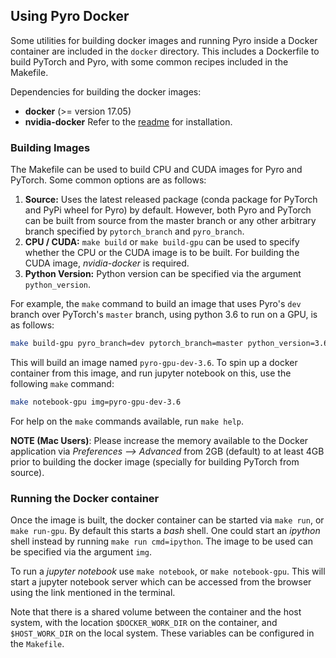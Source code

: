 ## Using Pyro Docker

Some utilities for building docker images and running Pyro inside a Docker container are
included in the `docker` directory. This includes a Dockerfile to build PyTorch and Pyro,
with some common recipes included in the Makefile.
 
Dependencies for building the docker images:
 - **docker** (>= version 17.05)
 - **nvidia-docker** Refer to the [readme](https://github.com/NVIDIA/nvidia-docker) for
   installation.
 
 
### Building Images

The Makefile can be used to build CPU and CUDA images for Pyro and PyTorch. Some common
options are as follows:

 1. **Source:** Uses the latest released package (conda package for PyTorch and PyPi wheel 
    for Pyro) by default. However, both Pyro and PyTorch can be built from source from the
    master branch or any other arbitrary branch specified by `pytorch_branch` and 
    `pyro_branch`.
 2. **CPU / CUDA:** `make build` or `make build-gpu` can be used to specify whether the CPU
    or the CUDA image is to be built. For building the CUDA image, *nvidia-docker* is 
    required. 
 3. **Python Version:** Python version can be specified via the argument `python_version`. 
 
For example, the `make` command to build an image that uses Pyro's `dev` branch over
PyTorch's `master` branch, using python 3.6 to run on a GPU, is as follows:

```sh
make build-gpu pyro_branch=dev pytorch_branch=master python_version=3.6
```  

This will build an image named `pyro-gpu-dev-3.6`. To spin up a docker container from this
image, and run jupyter notebook on this, use the following `make` command:

```sh
make notebook-gpu img=pyro-gpu-dev-3.6
```

For help on the `make` commands available, run `make help`.

**NOTE (Mac Users)**: Please increase the memory available to the Docker application
via *Preferences --> Advanced* from 2GB (default) to at least 4GB prior to building the
docker image (specially for building PyTorch from source).

### Running the Docker container

Once the image is built, the docker container can be started via `make run`, or 
`make run-gpu`. By default this starts a *bash* shell. One could start an *ipython* 
shell instead by running `make run cmd=ipython`. The image to be used can be 
specified via the argument `img`. 

To run a *jupyter notebook* use `make notebook`, or `make notebook-gpu`. This will 
start a jupyter notebook server which can be accessed from the browser using the link 
mentioned in the terminal. 

Note that there is a shared volume between the container and the host system, with the 
location `$DOCKER_WORK_DIR` on the container, and `$HOST_WORK_DIR` on the local system.
These variables can be configured in the `Makefile`.
